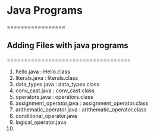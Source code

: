 # Java Programs
=================

## Adding Files with java programs
====================================

1. hello.java : Hello.class
2. literals.java : literals.class
3. data_types.java : data_types.class
4. conv_cast.java : conv_cast.class
5. operators.java : operators.class
6. assignment_operator.java : assignment_operator.class
7. arithematic_operator.java : arithematic_operator.class
8. conditional_operator.java
9. logical_operator.java
10. 
